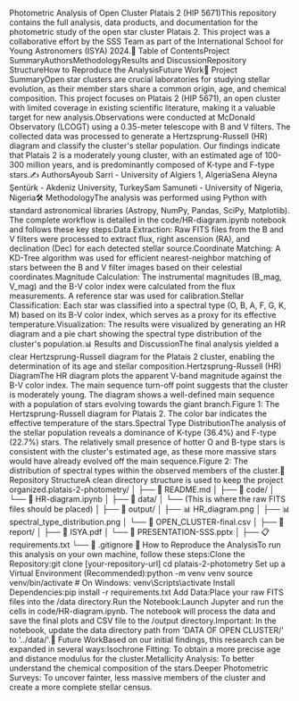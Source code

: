 Photometric Analysis of Open Cluster Platais 2 (HIP 5671)This repository contains the full analysis, data products, and documentation for the photometric study of the open star cluster Platais 2. This project was a collaborative effort by the SSS Team as part of the International School for Young Astronomers (ISYA) 2024.📜 Table of ContentsProject SummaryAuthorsMethodologyResults and DiscussionRepository StructureHow to Reproduce the AnalysisFuture Work📖 Project SummaryOpen star clusters are crucial laboratories for studying stellar evolution, as their member stars share a common origin, age, and chemical composition. This project focuses on Platais 2 (HIP 5671), an open cluster with limited coverage in existing scientific literature, making it a valuable target for new analysis.Observations were conducted at McDonald Observatory (LCOGT) using a 0.35-meter telescope with B and V filters. The collected data was processed to generate a Hertzsprung-Russell (HR) diagram and classify the cluster's stellar population. Our findings indicate that Platais 2 is a moderately young cluster, with an estimated age of 100-300 million years, and is predominantly composed of K-type and F-type stars.✍️ AuthorsAyoub Sarri - University of Algiers 1, AlgeriaSena Aleyna Şentürk - Akdeniz University, TurkeySam Samuneti - University of Nigeria, Nigeria🛠️ MethodologyThe analysis was performed using Python with standard astronomical libraries (Astropy, NumPy, Pandas, SciPy, Matplotlib). The complete workflow is detailed in the code/HR-diagram.ipynb notebook and follows these key steps:Data Extraction: Raw FITS files from the B and V filters were processed to extract flux, right ascension (RA), and declination (Dec) for each detected stellar source.Coordinate Matching: A KD-Tree algorithm was used for efficient nearest-neighbor matching of stars between the B and V filter images based on their celestial coordinates.Magnitude Calculation: The instrumental magnitudes (B_mag, V_mag) and the B-V color index were calculated from the flux measurements. A reference star was used for calibration.Stellar Classification: Each star was classified into a spectral type (O, B, A, F, G, K, M) based on its B-V color index, which serves as a proxy for its effective temperature.Visualization: The results were visualized by generating an HR diagram and a pie chart showing the spectral type distribution of the cluster's population.📊 Results and DiscussionThe final analysis yielded a clear Hertzsprung-Russell diagram for the Platais 2 cluster, enabling the determination of its age and stellar composition.Hertzsprung-Russell (HR) DiagramThe HR diagram plots the apparent V-band magnitude against the B-V color index. The main sequence turn-off point suggests that the cluster is moderately young. The diagram shows a well-defined main sequence with a population of stars evolving towards the giant branch.Figure 1: The Hertzsprung-Russell diagram for Platais 2. The color bar indicates the effective temperature of the stars.Spectral Type DistributionThe analysis of the stellar population reveals a dominance of K-type (36.4%) and F-type (22.7%) stars. The relatively small presence of hotter O and B-type stars is consistent with the cluster's estimated age, as these more massive stars would have already evolved off the main sequence.Figure 2: The distribution of spectral types within the observed members of the cluster.📂 Repository StructureA clean directory structure is used to keep the project organized.platais-2-photometry/
│
├── 📜 README.md
│
├── 📂 code/
│   └── 📓 HR-diagram.ipynb
│
├── 📂 data/
│   └── (This is where the raw FITS files should be placed)
│
├── 📂 output/
│   ├── 📊 HR_diagram.png
│   ├── 📊 spectral_type_distribution.png
│   └── 📄 OPEN_CLUSTER-final.csv
│
├── 📂 report/
│   ├── 📄 ISYA.pdf
│   └── 📄 PRESENTATION-SSS.pptx
│
├── 📋 requirements.txt
└── 🚫 .gitignore
🚀 How to Reproduce the AnalysisTo run this analysis on your own machine, follow these steps:Clone the Repository:git clone [your-repository-url]
cd platais-2-photometry
Set up a Virtual Environment (Recommended):python -m venv venv
source venv/bin/activate  # On Windows: venv\Scripts\activate
Install Dependencies:pip install -r requirements.txt
Add Data:Place your raw FITS files into the /data directory.Run the Notebook:Launch Jupyter and run the cells in code/HR-diagram.ipynb. The notebook will process the data and save the final plots and CSV file to the /output directory.Important: In the notebook, update the data directory path from 'DATA OF OPEN CLUSTER/' to '../data/'.🔭 Future WorkBased on our initial findings, this research can be expanded in several ways:Isochrone Fitting: To obtain a more precise age and distance modulus for the cluster.Metallicity Analysis: To better understand the chemical composition of the stars.Deeper Photometric Surveys: To uncover fainter, less massive members of the cluster and create a more complete stellar census.
